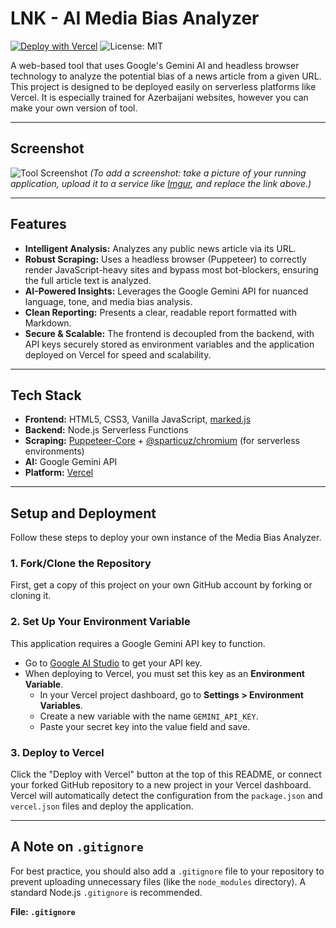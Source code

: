 # LNK - AI Media Bias Analyzer

[![Deploy with Vercel](https://vercel.com/button)](https://vercel.com/new/clone?repository-url=https://github.com/cavidaga/lnk)
![License: MIT](https://img.shields.io/badge/License-MIT-yellow.svg)

A web-based tool that uses Google's Gemini AI and headless browser technology to analyze the potential bias of a news article from a given URL. This project is designed to be deployed easily on serverless platforms like Vercel. It is especially trained for Azerbaijani websites, however you can make your own version of tool.

***

## Screenshot

![Tool Screenshot](https://imgur.com/a/zbjOM7Z)
*(To add a screenshot: take a picture of your running application, upload it to a service like [Imgur](https://imgur.com/), and replace the link above.)*

***

## Features

-   **Intelligent Analysis:** Analyzes any public news article via its URL.
-   **Robust Scraping:** Uses a headless browser (Puppeteer) to correctly render JavaScript-heavy sites and bypass most bot-blockers, ensuring the full article text is analyzed.
-   **AI-Powered Insights:** Leverages the Google Gemini API for nuanced language, tone, and media bias analysis.
-   **Clean Reporting:** Presents a clear, readable report formatted with Markdown.
-   **Secure & Scalable:** The frontend is decoupled from the backend, with API keys securely stored as environment variables and the application deployed on Vercel for speed and scalability.

***

## Tech Stack

-   **Frontend:** HTML5, CSS3, Vanilla JavaScript, [marked.js](https://github.com/markedjs/marked)
-   **Backend:** Node.js Serverless Functions
-   **Scraping:** [Puppeteer-Core](https://pptr.dev/) + [@sparticuz/chromium](https://github.com/Sparticuz/chromium) (for serverless environments)
-   **AI:** Google Gemini API
-   **Platform:** [Vercel](https://vercel.com)

***

## Setup and Deployment

Follow these steps to deploy your own instance of the Media Bias Analyzer.

### 1. Fork/Clone the Repository

First, get a copy of this project on your own GitHub account by forking or cloning it.

### 2. Set Up Your Environment Variable

This application requires a Google Gemini API key to function.

-   Go to [Google AI Studio](https://aistudio.google.com/) to get your API key.
-   When deploying to Vercel, you must set this key as an **Environment Variable**.
    -   In your Vercel project dashboard, go to **Settings > Environment Variables**.
    -   Create a new variable with the name `GEMINI_API_KEY`.
    -   Paste your secret key into the value field and save.

### 3. Deploy to Vercel

Click the "Deploy with Vercel" button at the top of this README, or connect your forked GitHub repository to a new project in your Vercel dashboard. Vercel will automatically detect the configuration from the `package.json` and `vercel.json` files and deploy the application.

***

## A Note on `.gitignore`

For best practice, you should also add a `.gitignore` file to your repository to prevent uploading unnecessary files (like the `node_modules` directory). A standard Node.js `.gitignore` is recommended.

**File: `.gitignore`**
